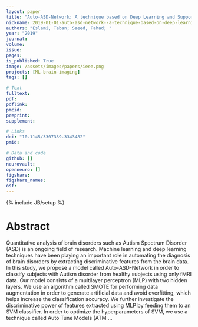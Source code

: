 ```yaml
---
layout: paper
title: "Auto-ASD-Network: A technique based on Deep Learning and Support Vector Machines for diagnosing Autism Spectrum Disorder using fMRI data"
nickname: 2019-01-01-auto-asd-network--a-technique-based-on-deep-learning-and-support-vector-machines-for-diagnosing-autism-spectrum-disorder-using-fmri-data
authors: "Eslami, Taban; Saeed, Fahad; "
year: "2019"
journal: 
volume: 
issue:
pages: 
is_published: True
image: /assets/images/papers/ieee.png
projects: [ML-brain-imaging]
tags: []

# Text
fulltext:
pdf:
pdflink:
pmcid:
preprint: 
supplement:

# Links
doi: "10.1145/3307339.3343482"
pmid:

# Data and code
github: []
neurovault:
openneuro: []
figshare:
figshare_names:
osf:
---
```

{% include JB/setup %}

# Abstract

Quantitative analysis of brain disorders such as Autism Spectrum Disorder (ASD) is an ongoing field of research. Machine learning and deep learning techniques have been playing an important role in automating the diagnosis of brain disorders by extracting discriminative features from the brain data. In this study, we propose a model called Auto-ASD-Network in order to classify subjects with Autism disorder from healthy subjects using only fMRI data. Our model consists of a multilayer perceptron (MLP) with two hidden layers. We use an algorithm called SMOTE for performing data augmentation in order to generate artificial data and avoid overfitting, which helps increase the classification accuracy. We further investigate the discriminative power of features extracted using MLP by feeding them to an SVM classifier. In order to optimize the hyperparameters of SVM, we use a technique called Auto Tune Models (ATM …
